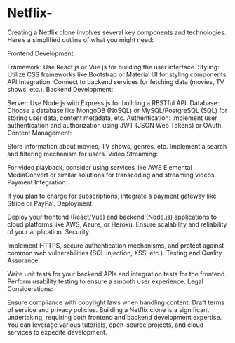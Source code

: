 # Netflix-
Creating a Netflix clone involves several key components and technologies. Here’s a simplified outline of what you might need:

Frontend Development:

Framework: Use React.js or Vue.js for building the user interface.
Styling: Utilize CSS frameworks like Bootstrap or Material UI for styling components.
API Integration: Connect to backend services for fetching data (movies, TV shows, etc.).
Backend Development:

Server: Use Node.js with Express.js for building a RESTful API.
Database: Choose a database like MongoDB (NoSQL) or MySQL/PostgreSQL (SQL) for storing user data, content metadata, etc.
Authentication: Implement user authentication and authorization using JWT (JSON Web Tokens) or OAuth.
Content Management:

Store information about movies, TV shows, genres, etc.
Implement a search and filtering mechanism for users.
Video Streaming:

For video playback, consider using services like AWS Elemental MediaConvert or similar solutions for transcoding and streaming videos.
Payment Integration:

If you plan to charge for subscriptions, integrate a payment gateway like Stripe or PayPal.
Deployment:

Deploy your frontend (React/Vue) and backend (Node.js) applications to cloud platforms like AWS, Azure, or Heroku.
Ensure scalability and reliability of your application.
Security:

Implement HTTPS, secure authentication mechanisms, and protect against common web vulnerabilities (SQL injection, XSS, etc.).
Testing and Quality Assurance:

Write unit tests for your backend APIs and integration tests for the frontend.
Perform usability testing to ensure a smooth user experience.
Legal Considerations:

Ensure compliance with copyright laws when handling content.
Draft terms of service and privacy policies.
Building a Netflix clone is a significant undertaking, requiring both frontend and backend development expertise. You can leverage various tutorials, open-source projects, and cloud services to expedite development.
